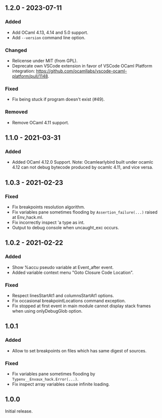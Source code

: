 ## 1.2.0 - 2023-07-11

### Added

* Add OCaml 4.13, 4.14 and 5.0 support.
* Add `--version` command line option.

### Changed

* Relicense under MIT (from GPL).
* Deprecate own VSCode extension in favor of VSCode OCaml Platform integration: https://github.com/ocamllabs/vscode-ocaml-platform/pull/1148.

### Fixed

* Fix being stuck if program doesn't exist (#49).

### Removed

* Remove OCaml 4.11 support.

## 1.1.0 - 2021-03-31

### Added

* Added OCaml 4.12.0 Support.
Note: Ocamlearlybird built under ocamlc 4.12 can not debug bytecode produced by ocamlc 4.11, and vice versa.

## 1.0.3 - 2021-02-23

### Fixed

* Fix breakpoints resolution algorithm.
* Fix variables pane sometimes flooding by `Assertion_failure(...)` raised at Env_hack.ml.
* Fix incorrectly inspect 'a type as int.
* Output to debug console when uncaught_exc occurs.

## 1.0.2 - 2021-02-22

### Added

* Show %accu pseudo variable at Event_after event.
* Added variable context menu "Goto Closure Code Location".

### Fixed

* Respect linesStartAt1 and columnsStartAt1 options.
* Fix occasional breakpointLocations command exception.
* Fix stopped at first event in main module cannot display stack frames when using onlyDebugGlob option.

## 1.0.1

### Added

* Allow to set breakpoints on files which has same digest of sources.

### Fixed

* Fix variables pane sometimes flooding by `Typenv__Envaux_hack.Error(...)`.
* Fix inspect array variables cause infinite loading.

## 1.0.0

Initial release.
